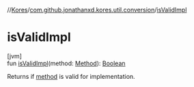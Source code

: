 //[Kores](../../index.md)/[com.github.jonathanxd.kores.util.conversion](index.md)/[isValidImpl](is-valid-impl.md)

# isValidImpl

[jvm]\
fun [isValidImpl](is-valid-impl.md)(method: [Method](https://docs.oracle.com/javase/8/docs/api/java/lang/reflect/Method.html)): [Boolean](https://kotlinlang.org/api/latest/jvm/stdlib/kotlin/-boolean/index.html)

Returns if [method](is-valid-impl.md) is valid for implementation.
